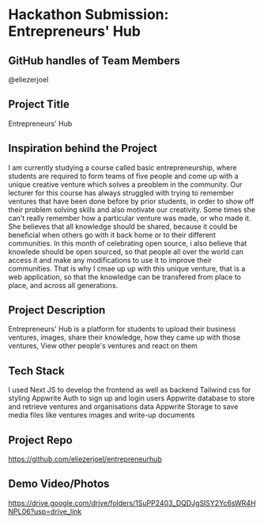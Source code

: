 # Hackathon Submission: Entrepreneurs' Hub

## GitHub handles of Team Members  
@eliezerjoel

## Project Title
Entrepreneurs' Hub


## Inspiration behind the Project
I am currently studying a course called basic entrepreneurship, where students are required to form teams of five people and come up with a unique creative venture which solves a preoblem in the community. Our lecturer for this course has always struggled with trying to remember ventures that have been done before by prior students, in order to show off their problem solving skills and also motivate our creativity. Some times she can't really remember how a particular venture was made, or who made it. She believes that all knowledge should be shared, because it could be beneficial when others go with it back home or to their different communities. In this month of celebrating open source, i also believe that knowlede should be open sourced, so that people all over the world can access it and make any modifications to use it to improve their communities. That is why I cmae up up with this unique venture, that is a web application, so that the knowledge can be transfered from place to place, and across all generations.

## Project Description
Entrepreneurs' Hub is a platform for students to upload their business ventures, images, share their knowledge, how they came up with those ventures, View other people's ventures and react on them

## Tech Stack    
I used
Next JS to develop the frontend as well as backend
Tailwind css for styling
Appwrite Auth to sign up and login users
Appwrite database to store and retrieve ventures and organisations data
Appwrite Storage to save media files like ventures images and write-up documents

## Project Repo
https://github.com/eliezerjoel/entrepreneurhub

## Demo Video/Photos  
https://drive.google.com/drive/folders/1SuPP2403_DQDJgSlSY2Yc6sWR4HNPL06?usp=drive_link

